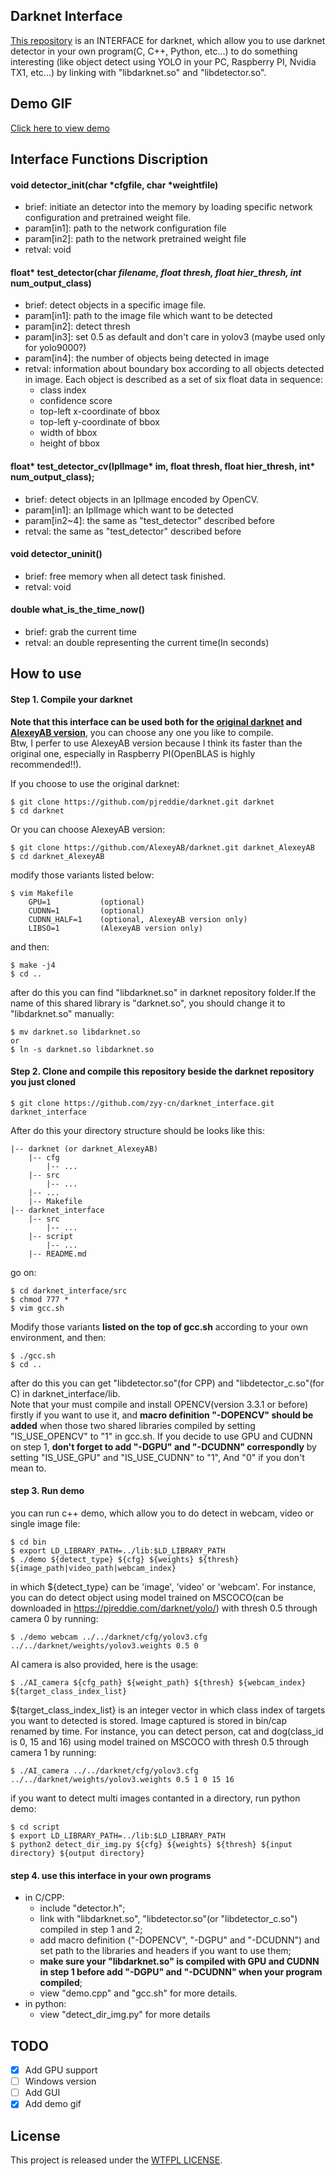 ## Darknet Interface

[This repository](https://github.com/zyy-cn/darknet_interface) is an INTERFACE for darknet, which allow you to use darknet detector in your own program(C, C++, Python, etc...) to do something interesting (like object detect using YOLO in your PC, Raspberry PI, Nvidia TX1, etc...) by linking with "libdarknet.so" and "libdetector.so".

## Demo GIF
[Click here to view demo](https://github.com/zyy-cn/demo_image/tree/master/darknet_interface)

## Interface Functions Discription
#### void detector_init(char *cfgfile, char *weightfile)
- brief:        initiate an detector into the memory by loading specific network configuration and pretrained weight file.
- param[in1]:   path to the network configuration file
- param[in2]:   path to the network pretrained weight file
- retval:       void

#### float* test_detector(char *filename, float thresh, float hier_thresh, int* num_output_class)
- brief:        detect objects in a specific image file.
- param[in1]:   path to the image file which want to be detected
- param[in2]:   detect thresh
- param[in3]:   set 0.5 as default and don't care in yolov3 (maybe used only for yolo9000?)
- param[in4]:   the number of objects being detected in image
- retval:       information about boundary box according to all objects detected in image. Each object is described as a set of six float data in sequence:
    - class index
    - confidence score
    - top-left x-coordinate of bbox
    - top-left y-coordinate of bbox
    - width of bbox
    - height of bbox

#### float* test_detector_cv(IplImage* im, float thresh, float hier_thresh, int* num_output_class);
- brief:        detect objects in an IplImage encoded by OpenCV.
- param[in1]:   an IplImage which want to be detected
- param[in2~4]: the same as "test_detector" described before
- retval:       the same as "test_detector" described before

#### void detector_uninit()
- brief:        free memory when all detect task finished.
- retval:       void

#### double what_is_the_time_now()
- brief:        grab the current time
- retval:       an double representing the current time(In seconds)

## How to use
#### Step 1. Compile your darknet
**Note that this interface can be used both for the [original darknet](https://github.com/pjreddie/darknet) and [AlexeyAB version](https://github.com/AlexeyAB/darknet)**, you can choose any one you like to compile.  
Btw, I perfer to use AlexeyAB version because I think its faster than the original one, especially in Raspberry PI(OpenBLAS is highly recommended!!).  

If you choose to use the original darknet:
```
$ git clone https://github.com/pjreddie/darknet.git darknet
$ cd darknet
```
Or you can choose AlexeyAB version:
```
$ git clone https://github.com/AlexeyAB/darknet.git darknet_AlexeyAB
$ cd darknet_AlexeyAB
```
modify those variants listed below:
```
$ vim Makefile
    GPU=1           (optional)
    CUDNN=1         (optional)
    CUDNN_HALF=1    (optional, AlexeyAB version only)
    LIBSO=1         (AlexeyAB version only)
```
and then:
```
$ make -j4
$ cd ..
```
after do this you can find "libdarknet.so" in darknet repository folder.If the name of this shared library is "darknet.so", you should change it to "libdarknet.so" manually:
```
$ mv darknet.so libdarknet.so
or
$ ln -s darknet.so libdarknet.so
```

#### Step 2. Clone and compile this repository beside the darknet repository you just cloned
```
$ git clone https://github.com/zyy-cn/darknet_interface.git darknet_interface
```
After do this your directory structure should be looks like this:
```
|-- darknet (or darknet_AlexeyAB)
    |-- cfg
        |-- ...
    |-- src
        |-- ...
    |-- ...
    |-- Makefile
|-- darknet_interface
    |-- src
        |-- ...
    |-- script
        |-- ...
    |-- README.md
```
go on:
```
$ cd darknet_interface/src
$ chmod 777 *
$ vim gcc.sh
```
Modify those variants **listed on the top of gcc.sh** according to your own environment, and then:
```
$ ./gcc.sh
$ cd ..
```
after do this you can get "libdetector.so"(for CPP) and "libdetector_c.so"(for C) in darknet_interface/lib.   
Note that your must compile and install OPENCV(version 3.3.1 or before) firstly if you want to use it, and **macro definition "-DOPENCV" should be added** when those two shared libraries compiled by setting "IS_USE_OPENCV" to "1" in gcc.sh. If you decide to use GPU and CUDNN on step 1, **don't forget to add "-DGPU" and "-DCUDNN" correspondly** by setting "IS_USE_GPU" and "IS_USE_CUDNN" to "1", And "0" if you don't mean to.

#### step 3. Run demo
you can run c++ demo, which allow you to do detect in webcam, video or single image file:
```
$ cd bin
$ export LD_LIBRARY_PATH=../lib:$LD_LIBRARY_PATH
$ ./demo ${detect_type} ${cfg} ${weights} ${thresh} ${image_path|video_path|webcam_index}
```
in which ${detect_type} can be 'image', 'video' or 'webcam'. For instance, you can do detect object using model trained on MSCOCO(can be downloaded in https://pjreddie.com/darknet/yolo/) with thresh 0.5 through camera 0 by running:
```
$ ./demo webcam ../../darknet/cfg/yolov3.cfg ../../darknet/weights/yolov3.weights 0.5 0
```

AI camera is also provided, here is the usage:
```
$ ./AI_camera ${cfg_path} ${weight_path} ${thresh} ${webcam_index} ${target_class_index_list}
```
${target_class_index_list} is an integer vector in which class index of targets you want to detected is stored. Image captured is stored in bin/cap renamed by time. For instance, you can detect person, cat and dog(class_id is 0, 15 and 16) using model trained on MSCOCO with thresh 0.5 through camera 1 by running:
```
$ ./AI_camera ../../darknet/cfg/yolov3.cfg ../../darknet/weights/yolov3.weights 0.5 1 0 15 16
```

if you want to detect multi images contanted in a directory, run python demo:
```
$ cd script
$ export LD_LIBRARY_PATH=../lib:$LD_LIBRARY_PATH
$ python2 detect_dir_img.py ${cfg} ${weights} ${thresh} ${input directory} ${output directory}
```

#### step 4. use this interface in your own programs
- in C/CPP:
    - include "detector.h";
    - link with "libdarknet.so", "libdetector.so"(or "libdetector_c.so") compiled in step 1 and 2;
    - add macro definition ("-DOPENCV", "-DGPU" and "-DCUDNN") and set path to the libraries and headers if you want to use them;
    - **make sure your "libdarknet.so" is compiled with GPU and CUDNN in step 1 before add "-DGPU" and "-DCUDNN" when your program compiled**;
    - view "demo.cpp" and "gcc.sh" for more details.
- in python:
    - view "detect_dir_img.py" for more details

## TODO
- [x] Add GPU support
- [ ] Windows version
- [ ] Add GUI
- [x] Add demo gif

## License
This project is released under the [WTFPL LICENSE](http://www.wtfpl.net/).
